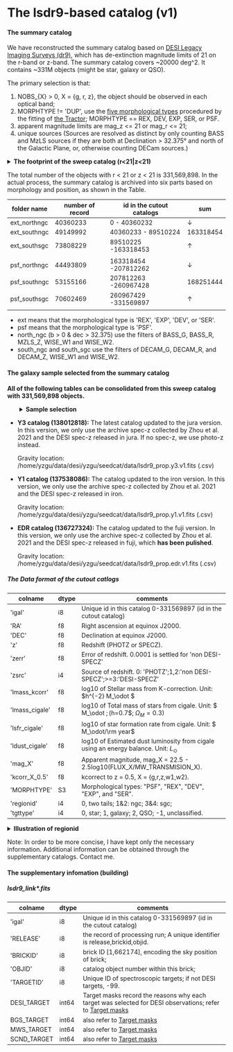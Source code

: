 # The lsdr9-based catalog (v1)

#### The summary catalog 

We have reconstructed the summary catalog based on [DESI Legacy Imaging Surveys (dr9)](https://www.legacysurvey.org/dr9/description/), which has de-extinction magnitude limits of 21 on the r-band or z-band. The summary catalog covers ~20000 deg^2. It contains ~331M objects (might be star, galaxy or QSO). 

The primary selection is that: 

1. NOBS_{X} > 0, X = {g, r, z}, the object should be observed in each optical band; 
2. MORPHTYPE !=  'DUP', use the [five morphological types](https://www.legacysurvey.org/dr9/description/#morphological-classification) procedured by the fitting of [the Tractor](https://github.com/dstndstn/tractor);  MORPHTYPE == REX, DEV, EXP, SER, or PSF. 
3. apparent magnitude limits are mag_z <= 21 or mag_r <= 21; 
4. unique sources (Sources are resolved as distinct by only counting BASS and MzLS sources if they are both at Declination > 32.375° and north of the Galactic Plane, or, otherwise counting DECam sources.) 

<details><summary><b> The footprint of the sweep catalog (r<21|z<21) </b> </summary>
<p>

![footpring](footprint-dr9.png)

</p>
</details> 

<p> </p>

The total number of the objects with r < 21 or z < 21 is 331,569,898. In the actual process, the summary catalog is archived into six parts based on morphology and position, as shown in the Table.  

|folder name | number of record| id in the cutout catalogs |sum |
|------------|---------------- |-|--|
|ext_northngc| 40360233 |        0 - 40360232| ↓ 
|ext_southngc| 49149992 | 40360233 - 89510224|163318454
|ext_southsgc| 73808229 | 89510225 -163318453| ↑
||||
|psf_northngc| 44493809 |163318454 -207812262| ↓
|psf_southngc| 53155166 |207812263 -260967428|168251444
|psf_southsgc| 70602469 |260967429 -331569897| ↑
||||


* ext means that the morphological type is 'REX', 'EXP', 'DEV', or 'SER'. 
* psf means that the morphological type is 'PSF'.  
* north_ngc (b > 0 & dec > 32.375) use the filters of BASS_G, BASS_R, MZLS_Z, WISE_W1 and WISE_W2. 
* south_ngc and south_sgc use the filters of DECAM_G, DECAM_R, and DECAM_Z, WISE_W1 and WISE_W2.  

#### The galaxy sample selected from the summary catalog 

**All of the following tables can be consolidated from this sweep catalog with 331,569,898 objects.** 

<details style="padding-left: 2em;"><summary><b> Sample selection </b> </summary>
<p>

1. appz < 21
2. z > 0.001. If no spec-z, we use photo-z instead.
3. foregroud mask
4. BITMASK != 1,5,6,7,8,9,11,12,13 (refer to [the DR9 bitmasks](https://www.legacysurvey.org/dr9/bitmasks/))
5. FRACFLUX_X < 0.5, FRACIN_X > 0.3, FRACMASKED_X < 0.4, for all X = {g, r, z} (refer to [the Tractor Catalog Format](https://www.legacysurvey.org/dr9/catalogs/))
6. remove STAR
    - if w/i spec regradless EXT or PSF, reject star using the REDROCK results of spectral fitting 
    - if EXT w/o spec but w/i gaia,  reject star using gaia - r < 0.6; 
    - if PSF w/o spec, reject them all. 

</p>
</details> 

<p> </p>

* **Y3 catalog (138012818):** The latest catalog updated to the jura version. In this version, we only use the archive spec-z collected by Zhou et al. 2021 and the DESI spec-z released in jura. If no spec-z, we use photo-z instead. 

    Gravity location: /home/yzgu/data/desi/yzgu/seedcat/data/lsdr9_prop.y3.v1.fits (.csv)

<p> </p>

* **Y1 catalog (137538086):** The catalog updated to the iron version. In this version, we only use the archive spec-z collected by Zhou et al. 2021 and the DESI spec-z released in iron. 

    Gravity location: /home/yzgu/data/desi/yzgu/seedcat/data/lsdr9_prop.y1.v1.fits (.csv)

<p> </p>

* **EDR catalog (136727324):** The catalog updated to the fuji version. In this version, we only use the archive spec-z collected by Zhou et al. 2021 and the DESI spec-z released in fuji, which **has been pulished**. 

    Gravity location: /home/yzgu/data/desi/yzgu/seedcat/data/lsdr9_prop.edr.v1.fits (.csv)

<p> </p>





##### The Data format of the cutout catlogs

|  colname       | dtype| comments
|----------------|------|--------
| 'igal'         |   i8 | Unique id in this catalog 0-331569897 (id in the cutout catalog)
| 'RA'           |   f8 | Right ascension at equinox J2000. 
| 'DEC'          |   f8 | Declination at equinox J2000. 
| 'z'            |   f8 | Redshift (PHOTZ or SPECZ). 
| 'zerr'         |   f8 | Error of redshift. 0.0001 is settled for 'non DESI-SPECZ' 
| 'zsrc'         |   i4 | Source of redshift. 0: 'PHOTZ';1,2:'non DESI-SPECZ';>=3:'DESI-SPECZ'  
| 'lmass_kcorr'  |   f8 | log10 of Stellar mass from K-correction. Unit: $h^{-2} M_\odot $ 
| 'lmass_cigale' |   f8 | log10 of Total mass of stars from cigale. Unit: $ M_\odot $; ($h=0.7$; $\Omega_M = 0.3$)
| 'lsfr_cigale'  |   f8 | log10 of star formation rate from cigale. Unit: $ M_\odot/\rm year$ 
| 'ldust_cigale' |   f8 | log10 of Estimated dust luminosity from cigale using an energy balance. Unit: $L_\odot$  
| 'mag_X'        |   f8 | Apparent magnitude, mag_X = 22.5 - 2.5log10(FLUX_X/MW_TRANSMISION_X). 
| 'kcorr_X_0.5'  |   f8 | kcorrect to z = 0.5, X = {g,r,z,w1,w2}. 
| 'MORPHTYPE'    |   S3 | Morphological types: "PSF", "REX", "DEV", "EXP", and "SER". 
| 'regionid'     |   i4 | 0, two tails; 1&2: ngc; 3&4: sgc; 
| 'tgttype'      |   i4 | 0, star; 1, galaxy; 2, QSO; -1, unclassified. 

<details><summary><b> Illustration of regionid </b> </summary>
<p>

![regionid01234](regionid01234.png)

</p>
</details> 

<p> </p>

Note: In order to be more concise, I have kept only the necessary information. Additional information can be obtained through the supplementary catalogs. Contact me.  

<p> </p>
<p> </p>

#### The supplementary infomation (building)

##### lsdr9_link*.fits

|  colname       | dtype| comments
|----------------|------|--------
| 'igal'         |   i8 | Unique id in this catalog 0-331569897 (id in the cutout catalog)
| 'RELEASE'      |   i8 | the record of processing run; A unique identifier is release,brickid,objid. 
| 'BRICKID'      |   i8 | brick ID [1,662174], encoding the sky position of brick; 
| 'OBJID'        |   i8 | catalog object number within this brick; 
| 'TARGETID'     |   i8 | Unique ID of spectroscopic targets; if not DESI targets, -99. 
|    DESI_TARGET | int64| Target masks record the reasons why each target was selected for DESI observations; refer to [Target masks](https://desidatamodel.readthedocs.io/en/latest/bitmasks.html#target-masks)
|    BGS_TARGET  | int64| also refer to [Target masks](https://desidatamodel.readthedocs.io/en/latest/bitmasks.html#target-masks)
|    MWS_TARGET  | int64| also refer to [Target masks](https://desidatamodel.readthedocs.io/en/latest/bitmasks.html#target-masks)
|    SCND_TARGET | int64| also refer to [Target masks](https://desidatamodel.readthedocs.io/en/latest/bitmasks.html#target-masks)



<!-- <details><summary><b> SED fitting using CIGALE </b> </summary>
<p>

| Key Parameters    | Configures |
|-------------------|-----------|
| SFH               |  exponentially declining
| e-folding time    | 10^8 - 10^10 yr (10 steps)
| age               | 5*10^7 - 10^10 yr (12 steps)
| SPS models        | BC03
| IMF                         | Chabrier (2003) 
| metallicity                 | 0.02 
| dust attenuation law        | Calzetti et al. (2000)
| E_BVs_young                 | 0.01-1.2 (13 steps)|
</p>
</details>  -->